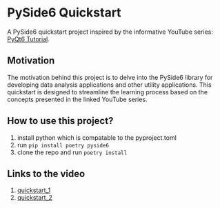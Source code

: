 # PySide6 Quickstart

A PySide6 quickstart project inspired by the informative YouTube series: [PyQt6 Tutorial](https://youtube.com/playlist?list=PLuvCsqbtUSFAEmez6Tuyi2KitVcS4fLWX&si=tpvge7DC8lzk8VjB).

## Motivation

The motivation behind this project is to delve into the PySide6 library for developing data analysis applications and other utility applications. This quickstart is designed to streamline the learning process based on the concepts presented in the linked YouTube series.

## How to use this project?

1. install python which is compatable to the pyproject.toml
2. run `pip install poetry pyside6`
3. clone the repo and run `poetry install`

## Links to the video

1. [quickstart_1](https://youtu.be/t1IddHSuZE4?si=PeWgoYc3xLflGuo6)
2. [quickstart_2](https://youtu.be/K1GJqHPd3Lk?si=RiwmIRS-vw1och43)
